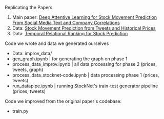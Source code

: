 Replicating the Papers:
1. Main paper: [Deep Attentive Learning for Stock Movement Prediction From Social Media Text and Company Correlations](https://aclanthology.org/2020.emnlp-main.676.pdf)
2. Data: [Stock Movement Prediction from Tweets and Historical Prices](https://aclanthology.org/P18-1183.pdf)
3. Data: [Temporal Relational Ranking for Stock Prediction](https://arxiv.org/pdf/1809.09441)

Code we wrote and data we generated ourselves
- Data: improv_data/
- gen_graph.ipynb | for generating the graph on phase 1
- process_data_improv.ipynb | all data processing for phase 2 (prices, tweets, graph) 
- process_data_stocknet-code.ipynb | data processing phase 1 (prices, tweets) 
- run_datapipe.ipynb | running StockNet's train-test generator pipeline (prices, tweets)

Code we improved from the original paper's codebase:
- train.py
